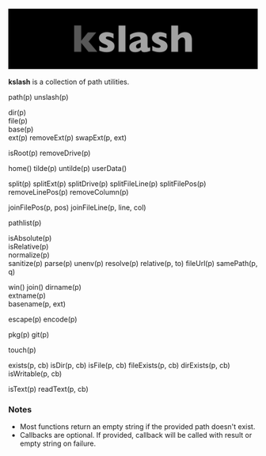 
![kslash](kslash.png)

**kslash** is a collection of path utilities.

path(p) 
unslash(p) 

dir(p)   
file(p)   
base(p)   
ext(p) 
removeExt(p) 
swapExt(p, ext)

isRoot(p) 
removeDrive(p) 

home()
tilde(p) 
untilde(p) 
userData()

split(p)
splitExt(p) 
splitDrive(p) 
splitFileLine(p) 
splitFilePos(p) 
removeLinePos(p) 
removeColumn(p) 

joinFilePos(p, pos) 
joinFileLine(p, line, col) 

pathlist(p) 

isAbsolute(p)   
isRelative(p)   
normalize(p)   
sanitize(p)
parse(p)
unenv(p) 
resolve(p) 
relative(p, to) 
fileUrl(p) 
samePath(p, q) 

win()
join()
dirname(p)   
extname(p)   
basename(p, ext) 

escape(p) 
encode(p) 

pkg(p) 
git(p) 

touch(p) 

exists(p, cb) 
isDir(p, cb) 
isFile(p, cb) 
fileExists(p, cb) 
dirExists(p, cb) 
isWritable(p, cb) 

isText(p) 
readText(p, cb) 

### Notes

- Most functions return an empty string if the provided path doesn't exist.
- Callbacks are optional. If provided, callback will be called with result or empty string on failure.
